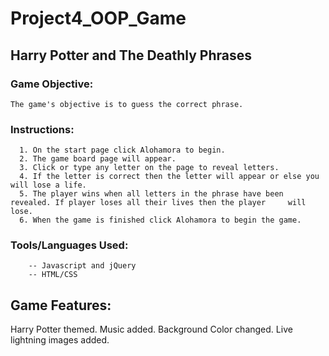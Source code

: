 # Project4_OOP_Game

## Harry Potter and The Deathly Phrases 

### Game Objective: 
```
The game's objective is to guess the correct phrase.
```
### Instructions: 
```  
  1. On the start page click Alohamora to begin.
  2. The game board page will appear.
  3. Click or type any letter on the page to reveal letters.
  4. If the letter is correct then the letter will appear or else you will lose a life.
  5. The player wins when all letters in the phrase have been revealed. If player loses all their lives then the player     will lose.
  6. When the game is finished click Alohamora to begin the game.
``` 
### Tools/Languages Used: 
```
    -- Javascript and jQuery 
    -- HTML/CSS 
```
## Game Features: 
Harry Potter themed. Music added. Background Color changed. Live lightning images added.